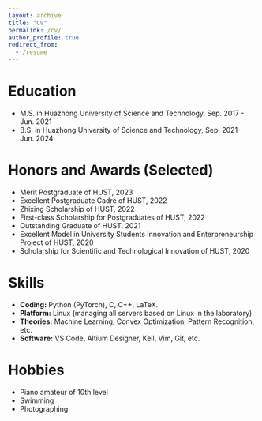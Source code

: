 ```yaml
---
layout: archive
title: "CV"
permalink: /cv/
author_profile: true
redirect_from:
  - /resume
---
```


Education
======
* M.S. in Huazhong University of Science and Technology, Sep. 2017 - Jun. 2021
* B.S. in Huazhong University of Science and Technology, Sep. 2021 - Jun. 2024
  
Honors and Awards (Selected)
=====
- Merit Postgraduate of HUST, 2023
- Excellent Postgraduate Cadre of HUST, 2022
- Zhixing Scholarship of HUST, 2022
- First-class Scholarship for Postgraduates of HUST, 2022
- Outstanding Graduate of HUST, 2021
- Excellent Model in University Students Innovation and Enterpreneurship Project of HUST, 2020
- Scholarship for Scientific and Technological Innovation of HUST, 2020

Skills
======
- **Coding:** Python (PyTorch), C, C++, LaTeX.
- **Platform:** Linux (managing all servers based on Linux in the laboratory).
- **Theories:** Machine Learning, Convex Optimization, Pattern Recognition, etc.
- **Software:** VS Code, Altium Designer, Keil, Vim, Git, etc.

Hobbies
======
* Piano amateur of 10th level
* Swimming
* Photographing
